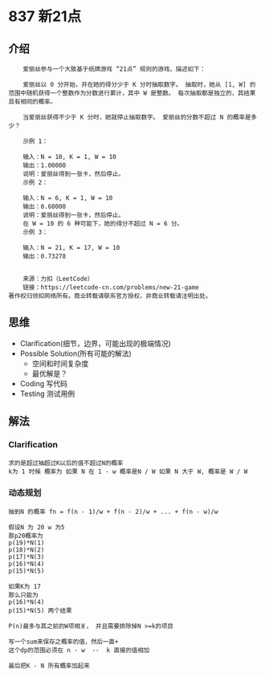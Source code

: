 # 837 新21点

## 介绍

```
    爱丽丝参与一个大致基于纸牌游戏 “21点” 规则的游戏，描述如下：

    爱丽丝以 0 分开始，并在她的得分少于 K 分时抽取数字。 抽取时，她从 [1, W] 的范围中随机获得一个整数作为分数进行累计，其中 W 是整数。 每次抽取都是独立的，其结果具有相同的概率。

    当爱丽丝获得不少于 K 分时，她就停止抽取数字。 爱丽丝的分数不超过 N 的概率是多少？

    示例 1：

    输入：N = 10, K = 1, W = 10
    输出：1.00000
    说明：爱丽丝得到一张卡，然后停止。
    示例 2：

    输入：N = 6, K = 1, W = 10
    输出：0.60000
    说明：爱丽丝得到一张卡，然后停止。
    在 W = 10 的 6 种可能下，她的得分不超过 N = 6 分。
    示例 3：

    输入：N = 21, K = 17, W = 10
    输出：0.73278


    来源：力扣（LeetCode）
    链接：https://leetcode-cn.com/problems/new-21-game
著作权归领扣网络所有。商业转载请联系官方授权，非商业转载请注明出处。
```

## 思维

- Clarification(细节，边界，可能出现的极端情况)
- Possible Solution(所有可能的解法)
   - 空间和时间复杂度
   - 最优解是？
- Coding 写代码
- Testing 测试用例

## 解法

### Clarification
    求的是超过抽超过K以后的值不超过N的概率
    k为 1 时候 概率为 如果 N 在 1 - w 概率是N / W 如果 N 大于 W, 概率是 W / W

### 动态规划 

    抽到N 的概率 fn = f(n - 1)/w + f(n - 2)/w + ... + f(n - w)/w

    假设N 为 20 w 为5 
    那p20概率为 
    p(19)*N(1)
    p(18)*N(2)
    p(17)*N(3)
    p(16)*N(4)
    p(15)*N(5)
    
    如果K为 17
    那么只能为
    p(16)*N(4)
    p(15)*N(5) 两个结果

    P(n)最多与其之前的W项相关， 并且需要排除掉N >=k的项目

    写一个sum来保存之概率的值，然后一直+
    这个dp的范围必须在 n - w  --  k 直接的值相加

    最后把K - N 所有概率加起来
